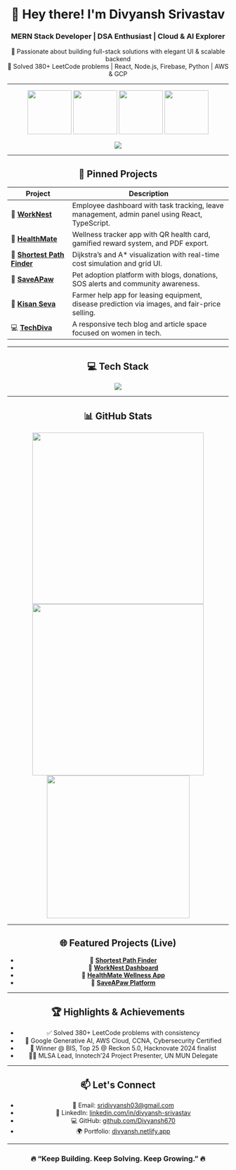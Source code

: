 <div align="center">

# 👋 Hey there! I'm Divyansh Srivastav  
### MERN Stack Developer | DSA Enthusiast | Cloud & AI Explorer  

🚀 Passionate about building full-stack solutions with elegant UI & scalable backend  
🧠 Solved 380+ LeetCode problems | React, Node.js, Firebase, Python | AWS & GCP  

---

<!-- 🎖️ STATIC LEETCODE BADGES -->
<p align="center">
  <img src="https://assets.leetcode.com/static_assets/marketing/2024-50-lg.png" height="100"/>
  <img src="https://assets.leetcode.com/static_assets/marketing/2024-100-lg.png" height="100"/>
  <img src="https://assets.leetcode.com/static_assets/marketing/2024-200-lg.png" height="100"/>
  <img src="https://assets.leetcode.com/static_assets/others/lg2550.png" height="100"/>
</p>

<!-- 🧠 LEETCODE CARD -->
<p align="center">
  <img src="https://leetcard.jacoblin.cool/Divyansh_Srivastav?theme=dark&font=Ubuntu%20Condensed&ext=contest" />
</p>

---

## 🚀 Pinned Projects

| Project | Description |
|--------|-------------|
| 🔧 [**WorkNest**](https://github.com/Divyansh670/Work_Nest) | Employee dashboard with task tracking, leave management, admin panel using React, TypeScript. |
| 🏥 [**HealthMate**](https://github.com/Divyansh670/HealthMate) | Wellness tracker app with QR health card, gamified reward system, and PDF export. |
| 📍 [**Shortest Path Finder**](https://github.com/Divyansh670/Shortest_Path_Finder) | Dijkstra’s and A* visualization with real-time cost simulation and grid UI. |
| 🐾 [**SaveAPaw**](https://github.com/Divyansh670/SaveAPaw) | Pet adoption platform with blogs, donations, SOS alerts and community awareness. |
| 🌾 [**Kisan Seva**](https://github.com/Divyansh670/Kisan_Seva) | Farmer help app for leasing equipment, disease prediction via images, and fair-price selling. |
| 💻 [**TechDiva**](https://github.com/Divyansh670/TechDiva) | A responsive tech blog and article space focused on women in tech. |

---

## 💻 Tech Stack

<p align="center">
  <img src="https://skillicons.dev/icons?i=js,ts,react,nextjs,nodejs,express,mongodb,python,java,firebase,tailwind,bootstrap,git,github,aws,gcp" />
</p>

---

## 📊 GitHub Stats

<p align="center">
  <img width="390" src="https://streak-stats.demolab.com/?user=Divyansh670&count_private=true&theme=react&border_radius=10" />
  <img width="390" src="https://github-readme-stats.vercel.app/api?username=Divyansh670&show_icons=true&theme=react&rank_icon=github&border_radius=10" />
  <img width="325" src="https://github-readme-stats.vercel.app/api/top-langs/?username=Divyansh670&hide=HTML&langs_count=8&layout=compact&theme=react&border_radius=10" />
</p>

---

## 🌐 Featured Projects (Live)

- 🔗 [**Shortest Path Finder**](https://shortest-path-finder-six.vercel.app/)
- 🔗 [**WorkNest Dashboard**](https://work-nest-tkue.vercel.app/)
- 🔗 [**HealthMate Wellness App**](https://delicate-twilight-74dc21.netlify.app/)
- 🔗 [**SaveAPaw Platform**](https://save-a-paw-p6uo.vercel.app/)

---

## 🏆 Highlights & Achievements

- ✅ Solved 380+ LeetCode problems with consistency
- 🧠 Google Generative AI, AWS Cloud, CCNA, Cybersecurity Certified
- 🏅 Winner @ BIS, Top 25 @ Reckon 5.0, Hacknovate 2024 finalist
- 👨‍🏫 MLSA Lead, Innotech’24 Project Presenter, UN MUN Delegate

---

## 📫 Let's Connect

- 📧 Email: [sridivyansh03@gmail.com](mailto:sridivyansh03@gmail.com)
- 💼 LinkedIn: [linkedin.com/in/divyansh-srivastav](https://linkedin.com/in/divyansh-srivastav)
- 💻 GitHub: [github.com/Divyansh670](https://github.com/Divyansh670)
- 🌍 Portfolio: [divyansh.netlify.app](https://delicate-twilight-74dc21.netlify.app/)

---

### 🔥 “Keep Building. Keep Solving. Keep Growing.” 🔥

</div>
